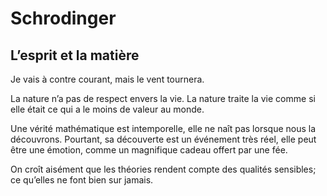 Schrodinger
===========

L’esprit et la matière
----------------------

Je vais à contre courant, mais le vent tournera.


La nature n’a pas de respect envers la vie.  La nature traite la vie comme si
elle était ce qui a le moins de valeur au monde.


Une vérité mathématique est intemporelle, elle ne naît pas lorsque nous la
découvrons.  Pourtant, sa découverte est un événement très réel, elle peut être
une émotion, comme un magnifique cadeau offert par une fée.


On croît aisément que les théories rendent compte des qualités sensibles; ce
qu’elles ne font bien sur jamais.
